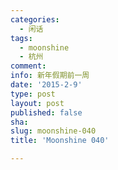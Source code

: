 ```yaml
---
categories:
  - 闲话
tags:
  - moonshine
  - 杭州
comment: 
info: 新年假期前一周
date: '2015-2-9'
type: post
layout: post
published: false
sha: 
slug: moonshine-040
title: 'Moonshine 040'

---
```


